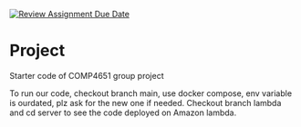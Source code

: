 [![Review Assignment Due Date](https://classroom.github.com/assets/deadline-readme-button-22041afd0340ce965d47ae6ef1cefeee28c7c493a6346c4f15d667ab976d596c.svg)](https://classroom.github.com/a/jzfQvm5J)
# Project
Starter code of COMP4651 group project

To run our code, checkout branch main, use docker compose, env variable is ourdated, plz ask for the new one if needed.
Checkout branch lambda and cd server to see the code deployed on Amazon lambda.